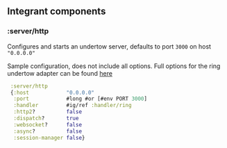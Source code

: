 ## Integrant components

### :server/http

Configures and starts an undertow server, defaults to port `3000` on host `"0.0.0.0"`

Sample configuration, does not include all options. Full options for the ring undertow adapter can be found [here](https://github.com/luminus-framework/ring-undertow-adapter)

```clojure
 :server/http
 {:host            "0.0.0.0"
  :port            #long #or [#env PORT 3000]
  :handler         #ig/ref :handler/ring
  :http2?          false
  :dispatch?       true
  :websocket?      false
  :async?          false
  :session-manager false}
```
